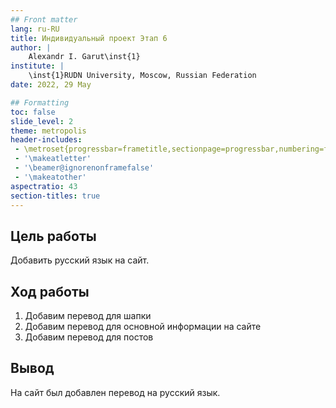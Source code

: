 ```yaml
---
## Front matter
lang: ru-RU
title: Индивидуальный проект Этап 6
author: |
	Alexandr I. Garut\inst{1}
institute: |
	\inst{1}RUDN University, Moscow, Russian Federation
date: 2022, 29 May

## Formatting
toc: false
slide_level: 2
theme: metropolis
header-includes: 
 - \metroset{progressbar=frametitle,sectionpage=progressbar,numbering=fraction}
 - '\makeatletter'
 - '\beamer@ignorenonframefalse'
 - '\makeatother'
aspectratio: 43
section-titles: true
---
```


## Цель работы

Добавить русский язык на сайт.

## Ход работы

1. Добавим перевод для шапки
2. Добавим перевод для основной информации на сайте
3. Добавим перевод для постов

## Вывод

На сайт был добавлен перевод на русский язык.